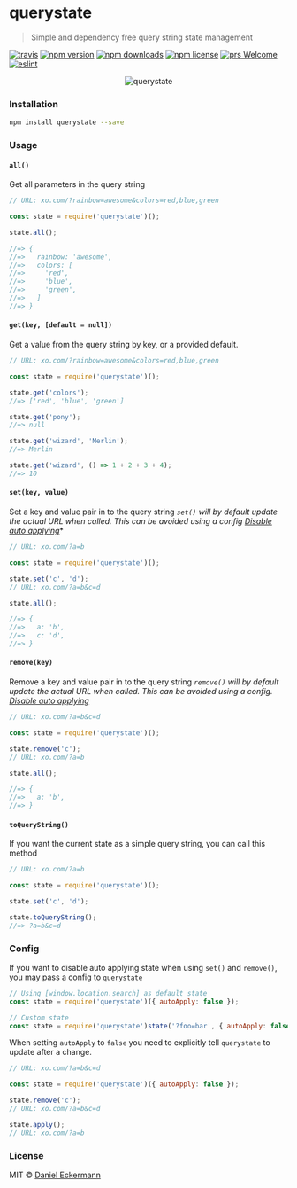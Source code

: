 # querystate
> Simple and dependency free query string state management

[![travis](https://img.shields.io/travis/ecrmnn/querystate/master.svg?style=flat-square)](https://travis-ci.org/ecrmnn/querystate/builds)
[![npm version](https://img.shields.io/npm/v/querystate.svg?style=flat-square)](http://badge.fury.io/js/querystate)
[![npm downloads](https://img.shields.io/npm/dm/querystate.svg?style=flat-square)](http://badge.fury.io/js/querystate)
[![npm license](https://img.shields.io/npm/l/querystate.svg?style=flat-square)](http://badge.fury.io/js/querystate)
[![prs Welcome](https://img.shields.io/badge/PRs-welcome-brightgreen.svg?style=flat-square)](http://makeapullrequest.com)
[![eslint](https://img.shields.io/badge/code_style-airbnb-blue.svg?style=flat-square)](https://github.com/airbnb/javascript)

<div style="text-align:center">
<img src="https://raw.githubusercontent.com/ecrmnn/querystate/master/querystate.gif" alt="querystate">
</div>

### Installation
```bash
npm install querystate --save
```

### Usage

#### ``all()``
Get all parameters in the query string
```js
// URL: xo.com/?rainbow=awesome&colors=red,blue,green

const state = require('querystate')();

state.all();

//=> {
//=>   rainbow: 'awesome',
//=>   colors: [
//=>     'red',
//=>     'blue',
//=>     'green',
//=>   ]
//=> }
```

#### ``get(key, [default = null])``
Get a value from the query string by key, or a provided default.
```js
// URL: xo.com/?rainbow=awesome&colors=red,blue,green

const state = require('querystate')();

state.get('colors');
//=> ['red', 'blue', 'green']

state.get('pony');
//=> null

state.get('wizard', 'Merlin');
//=> Merlin

state.get('wizard', () => 1 + 2 + 3 + 4);
//=> 10
```

#### ``set(key, value)``
Set a key and value pair in to the query string
*``set()`` will by default update the actual URL when called. This can be avoided using a config [Disable auto applying](#config)**
```js
// URL: xo.com/?a=b

const state = require('querystate')();

state.set('c', 'd');
// URL: xo.com/?a=b&c=d

state.all();

//=> {
//=>   a: 'b',
//=>   c: 'd',
//=> }
```

#### ``remove(key)``
Remove a key and value pair in to the query string
*``remove()`` will by default update the actual URL when called. This can be avoided using a config. [Disable auto applying](#config)*
```js
// URL: xo.com/?a=b&c=d

const state = require('querystate')();

state.remove('c');
// URL: xo.com/?a=b

state.all();

//=> {
//=>   a: 'b',
//=> }
```

#### ``toQueryString()``
If you want the current state as a simple query string, you can call this method
```js
// URL: xo.com/?a=b

const state = require('querystate')();

state.set('c', 'd');

state.toQueryString();
//=> ?a=b&c=d
```

### Config
If you want to disable auto applying state when using ``set()`` and ``remove()``, you may pass a config to ``querystate``
```js
// Using [window.location.search] as default state
const state = require('querystate')({ autoApply: false });

// Custom state
const state = require('querystate')state('?foo=bar', { autoApply: false });
```

When setting ``autoApply`` to ``false`` you need to explicitly tell ``querystate`` to update after a change.
```js
// URL: xo.com/?a=b&c=d

const state = require('querystate')({ autoApply: false });

state.remove('c');
// URL: xo.com/?a=b&c=d

state.apply();
// URL: xo.com/?a=b
```

### License
MIT © [Daniel Eckermann](http://danieleckermann.com)
